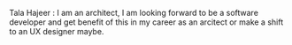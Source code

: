 Tala Hajeer : I am an architect, I am looking forward to be a software developer and get benefit of this in my career as an arcitect or make a shift to an UX designer maybe.
